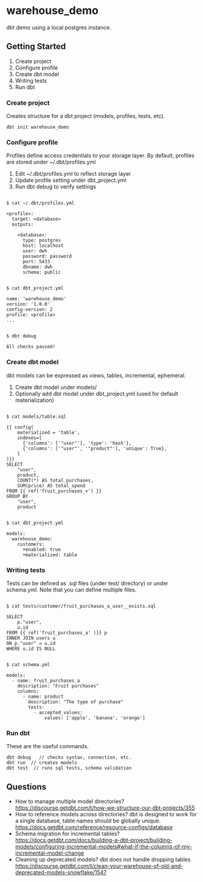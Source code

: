 # warehouse_demo
dbt demo using a local postgres instance.

## Getting Started
1. Create project
2. Configure profile
3. Create dbt model
4. Writing tests
5. Run dbt

### Create project
Creates structure for a dbt project (models, profiles, tests, etc).

```
dbt init warehouse_demo
```

### Configure profile
Profiles define access credentials to your storage layer. By default, profiles are stored under ~/.dbt/profiles.yml


1. Edit ~/.dbt/profiles.yml to reflect storage layer
2. Update profile setting under dbt_project.yml
3. Run dbt debug to verify settings

```

$ cat ~/.dbt/profiles.yml

<profile>:
  target: <database>
  outputs:

    <database>:
      type: postgres
      host: localhost
      user: dwh
      password: password
      port: 5433
      dbname: dwh
      schema: public


$ cat dbt_project.yml

name: 'warehouse_demo'
version: '1.0.0'
config-version: 2
profile: <profile>
...


$ dbt debug

All checks passed!

```

### Create dbt model
dbt models can be expressed as views, tables, incremental, ephemeral.

1. Create dbt model under models/
2. Optionally add dbt model under dbt_project.yml (used for default materialization)

```

$ cat models/table.sql

{{ config(
    materialized = 'table',
    indexes=[
      {'columns': ['"user"'], 'type': 'hash'},
      {'columns': ['"user"', '"product"'], 'unique': True},
    ]
)}}
SELECT 
    "user",
    product,    
    COUNT(*) AS total_purchases,
    SUM(price) AS total_spend
FROM {{ ref('fruit_purchases_v') }}
GROUP BY
    "user",
    product


$ cat dbt_project.yml

models:
  warehouse_demo:
    customers:
      +enabled: true
      +materialized: table

```

### Writing tests
Tests can be defined as .sql files (under test/ directory) or under schema.yml. Note that you can define multiple files.

```

$ cat tests/customer/fruit_purchases_a_user__exists.sql

SELECT
    p."user",
    u.id
FROM {{ ref('fruit_purchases_a' )}} p
INNER JOIN users u
ON p."user" = u.id
WHERE u.id IS NULL


$ cat schema.yml

models:
  - name: fruit_purchases_a
    description: "Fruit purchases"
    columns:
      - name: product
        description: "The type of purchase"
        tests:
          - accepted_values:
              values: ['apple', 'banana', 'orange']
```

### Run dbt
These are the useful commands.

```
dbt debug   // checks syntax, connection, etc.
dbt run  // creates models
dbt test  // runs sql tests, schema validation
```

## Questions
* How to manage multiple model directories? https://discourse.getdbt.com/t/how-we-structure-our-dbt-projects/355
* How to reference models across directories? dbt is designed to work for a single database, table names should be globally unique. https://docs.getdbt.com/reference/resource-configs/database
* Schema migration for incremental tables? https://docs.getdbt.com/docs/building-a-dbt-project/building-models/configuring-incremental-models#what-if-the-columns-of-my-incremental-model-change
* Cleaning up deprecated models? dbt does not handle dropping tables https://discourse.getdbt.com/t/clean-your-warehouse-of-old-and-deprecated-models-snowflake/1547